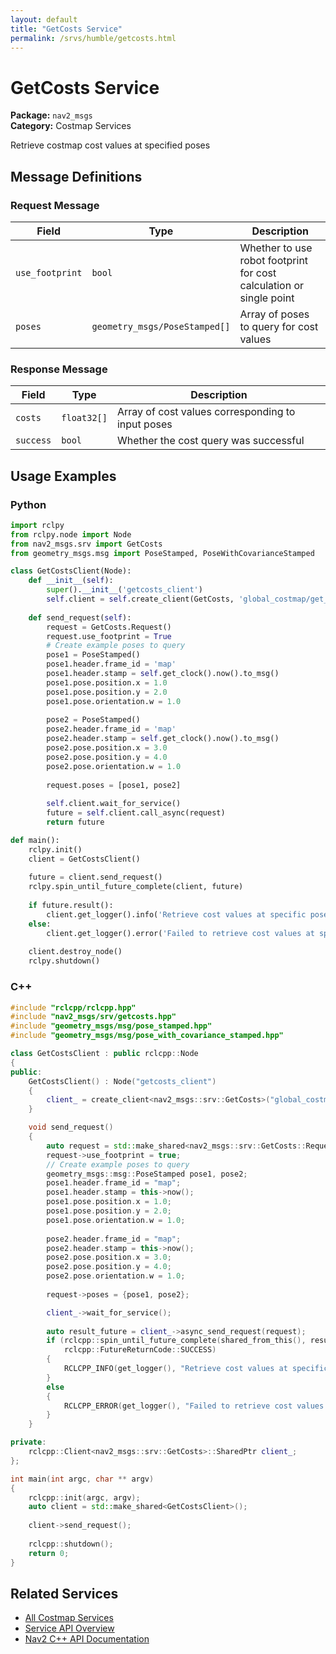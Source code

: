 ```yaml
---
layout: default
title: "GetCosts Service"
permalink: /srvs/humble/getcosts.html
---
```


# GetCosts Service

**Package:** `nav2_msgs`  
**Category:** Costmap Services

Retrieve costmap cost values at specified poses

## Message Definitions

### Request Message

| Field | Type | Description |
|-------|------|-------------|
| `use_footprint` | `bool` | Whether to use robot footprint for cost calculation or single point |
| `poses` | `geometry_msgs/PoseStamped[]` | Array of poses to query for cost values |


### Response Message

| Field | Type | Description |
|-------|------|-------------|
| `costs` | `float32[]` | Array of cost values corresponding to input poses |
| `success` | `bool` | Whether the cost query was successful |


## Usage Examples

### Python

```python
import rclpy
from rclpy.node import Node
from nav2_msgs.srv import GetCosts
from geometry_msgs.msg import PoseStamped, PoseWithCovarianceStamped

class GetCostsClient(Node):
    def __init__(self):
        super().__init__('getcosts_client')
        self.client = self.create_client(GetCosts, 'global_costmap/get_cost_global_costmap')
        
    def send_request(self):
        request = GetCosts.Request()
        request.use_footprint = True
        # Create example poses to query
        pose1 = PoseStamped()
        pose1.header.frame_id = 'map'
        pose1.header.stamp = self.get_clock().now().to_msg()
        pose1.pose.position.x = 1.0
        pose1.pose.position.y = 2.0
        pose1.pose.orientation.w = 1.0
        
        pose2 = PoseStamped()
        pose2.header.frame_id = 'map'
        pose2.header.stamp = self.get_clock().now().to_msg()
        pose2.pose.position.x = 3.0
        pose2.pose.position.y = 4.0
        pose2.pose.orientation.w = 1.0
        
        request.poses = [pose1, pose2]
        
        self.client.wait_for_service()
        future = self.client.call_async(request)
        return future

def main():
    rclpy.init()
    client = GetCostsClient()
    
    future = client.send_request()
    rclpy.spin_until_future_complete(client, future)
    
    if future.result():
        client.get_logger().info('Retrieve cost values at specific poses completed')
    else:
        client.get_logger().error('Failed to retrieve cost values at specific poses')
        
    client.destroy_node()
    rclpy.shutdown()
```

### C++

```cpp
#include "rclcpp/rclcpp.hpp"
#include "nav2_msgs/srv/getcosts.hpp"
#include "geometry_msgs/msg/pose_stamped.hpp"
#include "geometry_msgs/msg/pose_with_covariance_stamped.hpp"

class GetCostsClient : public rclcpp::Node
{
public:
    GetCostsClient() : Node("getcosts_client")
    {
        client_ = create_client<nav2_msgs::srv::GetCosts>("global_costmap/get_cost_global_costmap");
    }

    void send_request()
    {
        auto request = std::make_shared<nav2_msgs::srv::GetCosts::Request>();
        request->use_footprint = true;
        // Create example poses to query
        geometry_msgs::msg::PoseStamped pose1, pose2;
        pose1.header.frame_id = "map";
        pose1.header.stamp = this->now();
        pose1.pose.position.x = 1.0;
        pose1.pose.position.y = 2.0;
        pose1.pose.orientation.w = 1.0;
        
        pose2.header.frame_id = "map";
        pose2.header.stamp = this->now();
        pose2.pose.position.x = 3.0;
        pose2.pose.position.y = 4.0;
        pose2.pose.orientation.w = 1.0;
        
        request->poses = {pose1, pose2};

        client_->wait_for_service();
        
        auto result_future = client_->async_send_request(request);
        if (rclcpp::spin_until_future_complete(shared_from_this(), result_future) ==
            rclcpp::FutureReturnCode::SUCCESS)
        {
            RCLCPP_INFO(get_logger(), "Retrieve cost values at specific poses completed");
        }
        else
        {
            RCLCPP_ERROR(get_logger(), "Failed to retrieve cost values at specific poses");
        }
    }

private:
    rclcpp::Client<nav2_msgs::srv::GetCosts>::SharedPtr client_;
};

int main(int argc, char ** argv)
{
    rclcpp::init(argc, argv);
    auto client = std::make_shared<GetCostsClient>();
    
    client->send_request();
    
    rclcpp::shutdown();
    return 0;
}
```

## Related Services

- [All Costmap Services](/humble/srvs/index.html#costmap-services)
- [Service API Overview](/humble/srvs/index.html)
- [Nav2 C++ API Documentation](/humble/html/index.html)